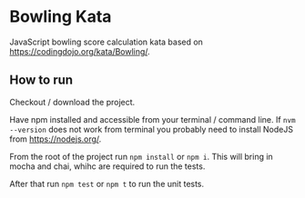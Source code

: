 # Bowling Kata

JavaScript bowling score calculation kata based on https://codingdojo.org/kata/Bowling/.

## How to run

Checkout / download the project.

Have npm installed and accessible from your terminal / command line. If `nvm --version` does not work from terminal you probably need to install NodeJS from https://nodejs.org/.

From the root of the project run `npm install` or `npm i`. This will bring in mocha and chai, whihc are required to run the tests.

After that run `npm test` or `npm t` to run the unit tests.
